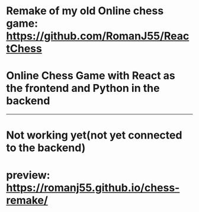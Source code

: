 # Remake of my old Online chess game: https://github.com/RomanJ55/ReactChess

# Online Chess Game with React as the frontend and Python in the backend

---
# Not working yet(not yet connected to the backend)
# preview: https://romanj55.github.io/chess-remake/
